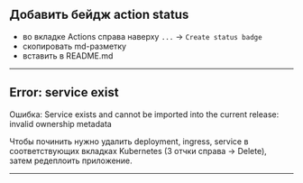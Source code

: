 ## Добавить бейдж action status

- во вкладке Actions справа наверху `...` -> `Create status badge`  
- скопировать md-разметку
- вставить в README.md
___

## Error: service exist

Ошибка: Service exists and cannot be imported into the current release: invalid ownership metadata

Чтобы починить нужно удалить deployment, ingress, service в соответствующих вкладках Kubernetes (3 отчки справа -> Delete),  
затем редеплоить приложение.
___


